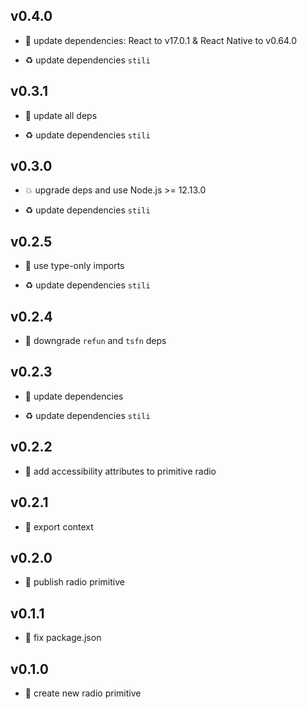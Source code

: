 ## v0.4.0

* 🌱 update dependencies: React to v17.0.1 & React Native to v0.64.0

* ♻️ update dependencies `stili`

## v0.3.1

* 🐞 update all deps

* ♻️ update dependencies `stili`

## v0.3.0

* 💥 upgrade deps and use Node.js >= 12.13.0

* ♻️ update dependencies `stili`

## v0.2.5

* 🐞 use type-only imports

* ♻️ update dependencies `stili`

## v0.2.4

* 🐞 downgrade `refun` and `tsfn` deps

## v0.2.3

* 🐞 update dependencies

* ♻️ update dependencies `stili`

## v0.2.2

* 🐞 add accessibility attributes to primitive radio

## v0.2.1

* 🐞 export context

## v0.2.0

* 🐣 publish radio primitive

## v0.1.1

* 🐞 fix package.json

## v0.1.0

* 🐣 create new radio primitive
